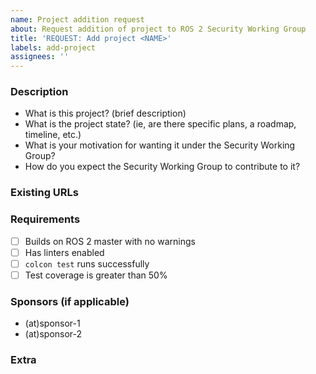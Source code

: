 ```yaml
---
name: Project addition request
about: Request addition of project to ROS 2 Security Working Group
title: 'REQUEST: Add project <NAME>'
labels: add-project
assignees: ''
---
```


<!--
Please fill up the following template as thoroughly as possible.
This will help other members better understand the request and speed up the decision making process.
-->

### Description
- What is this project? (brief description)
- What is the project state? (ie, are there specific plans, a roadmap, timeline, etc.)
- What is your motivation for wanting it under the Security Working Group?
- How do you expect the Security Working Group to contribute to it?

### Existing URLs
<!--
e.g. https://github.com/some-org/some-project.git
e.g. https://readthedocs.org/projects/some-project
e.g. presentation, publication, blog post etc.
-->

### Requirements
- [ ] Builds on ROS 2 master with no warnings
- [ ] Has linters enabled
- [ ] `colcon test` runs successfully
- [ ] Test coverage is greater than 50%

### Sponsors (if applicable)
- (at)sponsor-1
- (at)sponsor-2

### Extra
<!-- If any -->

